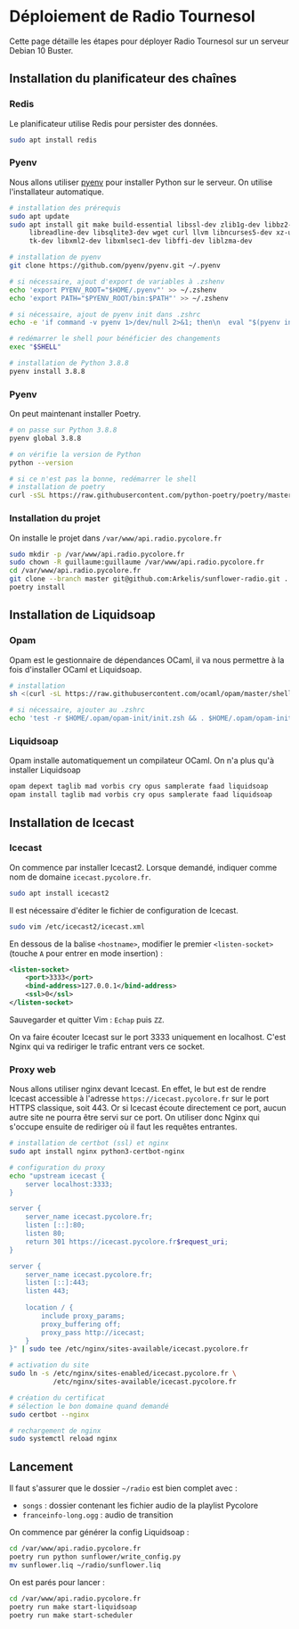 # Déploiement de Radio Tournesol

Cette page détaille les étapes pour déployer Radio Tournesol sur un serveur
Debian 10 Buster.

## Installation du planificateur des chaînes

### Redis

Le planificateur utilise Redis pour persister des données.

```zsh
sudo apt install redis
```

### Pyenv

Nous allons utiliser [pyenv](https://github.com/pyenv/pyenv) pour installer
Python sur le serveur. On utilise l'installateur automatique.

```zsh
# installation des prérequis
sudo apt update
sudo apt install git make build-essential libssl-dev zlib1g-dev libbz2-dev \
     libreadline-dev libsqlite3-dev wget curl llvm libncurses5-dev xz-utils \
     tk-dev libxml2-dev libxmlsec1-dev libffi-dev liblzma-dev

# installation de pyenv
git clone https://github.com/pyenv/pyenv.git ~/.pyenv

# si nécessaire, ajout d'export de variables à .zshenv
echo 'export PYENV_ROOT="$HOME/.pyenv"' >> ~/.zshenv
echo 'export PATH="$PYENV_ROOT/bin:$PATH"' >> ~/.zshenv

# si nécessaire, ajout de pyenv init dans .zshrc
echo -e 'if command -v pyenv 1>/dev/null 2>&1; then\n  eval "$(pyenv init -)"\nfi' >> ~/.zshrc

# redémarrer le shell pour bénéficier des changements
exec "$SHELL"

# installation de Python 3.8.8
pyenv install 3.8.8
```

### Pyenv

On peut maintenant installer Poetry.

```zsh
# on passe sur Python 3.8.8
pyenv global 3.8.8

# on vérifie la version de Python
python --version

# si ce n'est pas la bonne, redémarrer le shell
# installation de poetry
curl -sSL https://raw.githubusercontent.com/python-poetry/poetry/master/get-poetry.py | python
```

### Installation du projet

On installe le projet dans `/var/www/api.radio.pycolore.fr`

```zsh
sudo mkdir -p /var/www/api.radio.pycolore.fr
sudo chown -R guillaume:guillaume /var/www/api.radio.pycolore.fr
cd /var/www/api.radio.pycolore.fr
git clone --branch master git@github.com:Arkelis/sunflower-radio.git .
poetry install
```

## Installation de Liquidsoap

### Opam

Opam est le gestionnaire de dépendances OCaml, il va nous permettre à la fois
d'installer OCaml et Liquidsoap.

```zsh
# installation
sh <(curl -sL https://raw.githubusercontent.com/ocaml/opam/master/shell/install.sh)

# si nécessaire, ajouter au .zshrc
echo 'test -r $HOME/.opam/opam-init/init.zsh && . $HOME/.opam/opam-init/init.zsh > /dev/null 2> /dev/null || true' >> ~/.zshrc
```

### Liquidsoap

Opam installe automatiquement un compilateur OCaml. On n'a plus qu'à installer
Liquidsoap

```zsh
opam depext taglib mad vorbis cry opus samplerate faad liquidsoap
opam install taglib mad vorbis cry opus samplerate faad liquidsoap
```

## Installation de Icecast

### Icecast

On commence par installer Icecast2. Lorsque demandé, indiquer comme 
nom de domaine `icecast.pycolore.fr`.

```zsh
sudo apt install icecast2
```

Il est nécessaire d'éditer le fichier de configuration de Icecast.

```zsh
sudo vim /etc/icecast2/icecast.xml
```

En dessous de la balise `<hostname>`, modifier le premier `<listen-socket>`
(touche `A` pour entrer en mode insertion) :

```xml
<listen-socket>
    <port>3333</port>
    <bind-address>127.0.0.1</bind-address> 
    <ssl>0</ssl>
</listen-socket>
```

Sauvegarder et quitter Vim : `Echap` puis `ZZ`.

On va faire écouter Icecast sur le port 3333 uniquement en localhost. C'est 
Nginx qui va rediriger le trafic entrant vers ce socket.

### Proxy web

Nous allons utiliser nginx devant Icecast. En effet, le but est de rendre
Icecast accessible à l'adresse `https://icecast.pycolore.fr` sur le port
HTTPS classique, soit 443. Or si Icecast écoute directement ce port, aucun
autre site ne pourra être servi sur ce port. On utiliser donc Nginx qui
s'occupe ensuite de rediriger où il faut les requêtes entrantes.

```zsh
# installation de certbot (ssl) et nginx
sudo apt install nginx python3-certbot-nginx

# configuration du proxy
echo "upstream icecast {
    server localhost:3333;
}

server {
    server_name icecast.pycolore.fr;
    listen [::]:80;
    listen 80;
    return 301 https://icecast.pycolore.fr$request_uri;
}

server {
    server_name icecast.pycolore.fr;
    listen [::]:443;
    listen 443;
    
    location / {
        include proxy_params;
        proxy_buffering off;
        proxy_pass http://icecast;
    }
}" | sudo tee /etc/nginx/sites-available/icecast.pycolore.fr

# activation du site
sudo ln -s /etc/nginx/sites-enabled/icecast.pycolore.fr \
           /etc/nginx/sites-available/icecast.pycolore.fr

# création du certificat
# sélection le bon domaine quand demandé
sudo certbot --nginx

# rechargement de nginx
sudo systemctl reload nginx
```


## Lancement

Il faut s'assurer que le dossier `~/radio` est bien complet avec :

- `songs` : dossier contenant les fichier audio de la playlist Pycolore
- `franceinfo-long.ogg` : audio de transition

On commence par générer la config Liquidsoap :

```zsh
cd /var/www/api.radio.pycolore.fr
poetry run python sunflower/write_config.py
mv sunflower.liq ~/radio/sunflower.liq
```

On est parés pour lancer :

```zsh
cd /var/www/api.radio.pycolore.fr
poetry run make start-liquidsoap
poetry run make start-scheduler
```
